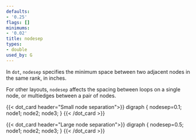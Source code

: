 ```yaml
---
defaults:
- '0.25'
flags: []
minimums:
- '0.02'
title: nodesep
types:
- double
used_by: G
---
```

In `dot`, `nodesep` specifies the minimum space between two adjacent nodes in the same rank, in inches.

For other layouts, `nodesep` affects the spacing between loops on a single node, or multiedges between
a pair of nodes.

{{< dot_card header="Small node separation">}}
digraph {
    nodesep=0.1;
    node1; node2; node3;
}
{{< /dot_card >}}

{{< dot_card header="Large node separation">}}
digraph {
    nodesep=0.5;
    node1; node2; node3;
}
{{< /dot_card >}}
